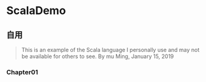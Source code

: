 # ScalaDemo
## 自用

>This is an example of the Scala language I personally use and may not be available for others to see. By mu Ming, January 15, 2019

### Chapter01

